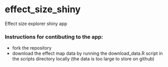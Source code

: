 # effect_size_shiny
Effect size explorer shiny app

### Instructions for contibuting to the app:
- fork the repository
- download the effect map data by running the download_data.R script in the scripts directory locally (the data is too large to store on github)
